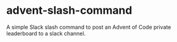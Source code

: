 # advent-slash-command
A simple Slack slash command to post an Advent of Code private leaderboard to a slack channel.
